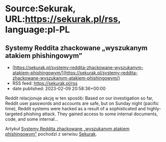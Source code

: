 # Source:Sekurak, URL:https://sekurak.pl/rss, language:pl-PL

## Systemy Reddita zhackowane „wyszukanym atakiem phishingowym”
 - [https://sekurak.pl/systemy-reddita-zhackowane-wyszukanym-atakiem-phishingowym/](https://sekurak.pl/systemy-reddita-zhackowane-wyszukanym-atakiem-phishingowym/)
 - RSS feed: https://sekurak.pl/rss
 - date published: 2023-02-09 20:58:36+00:00

<p>Reddit relacjonuje akcję w ten sposób: Based on our investigation so far, Reddit user passwords and accounts are safe, but on Sunday night (pacific time), Reddit systems were hacked as a result of a sophisticated and highly-targeted phishing attack. They gained access to some internal documents, code, and some internal...</p>
<p>Artykuł <a href="https://sekurak.pl/systemy-reddita-zhackowane-wyszukanym-atakiem-phishingowym/" rel="nofollow">Systemy Reddita zhackowane &#8222;wyszukanym atakiem phishingowym&#8221;</a> pochodzi z serwisu <a href="https://sekurak.pl" rel="nofollow">Sekurak</a>.</p>

